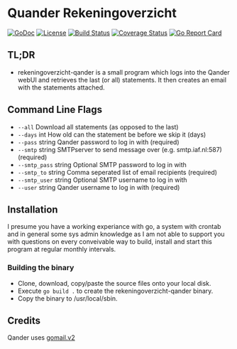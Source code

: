 # Quander Rekeningoverzicht

[![GoDoc](https://godoc.org/github.com/middelink/rekeningoverzicht-qander?status.svg)](https://godoc.org/github.com/middelink/rekeningoverzicht-qander)
[![License](https://img.shields.io/github/license/middelink/rekeningoverzicht-qander.svg)](https://github.com/middelink/rekeningoverzicht-qander/blob/master/LICENSE)
[![Build Status](https://travis-ci.org/middelink/rekeningoverzicht-qander.svg?branch=master)](https://travis-ci.org/middelink/rekeningoverzicht-qander)
[![Coverage Status](https://coveralls.io/repos/github/middelink/rekeningoverzicht-qander/badge.svg?branch=master)](https://coveralls.io/github/middelink/rekeningoverzicht-qander?branch=master)
[![Go Report Card](https://goreportcard.com/badge/github.com/middelink/rekeningoverzicht-qander)](https://goreportcard.com/report/github.com/middelink/rekeningoverzicht-qander)

## TL;DR

* rekeningoverzicht-qander is a small program which logs into the
  Qander webUI and retrieves the last (or all) statements. It then
  creates an email with the statements attached.

## Command Line Flags

* `--all`
    	Download all statements (as opposed to the last)
*  `--days` int
    	How old can the statement be before we skip it (days)
*  `--pass` string
    	Qander password to log in with (required)
*  `--smtp` string
    	SMTPserver to send message over (e.g. smtp.iaf.nl:587) (required)
*  `--smtp_pass` string
    	Optional SMTP password to log in with
*  `--smtp_to` string
    	Comma seperated list of email recipients (required)
*  `--smtp_user` string
    	Optional SMTP username to log in with
*  `--user` string
    	Qander username to log in with (required)

## Installation

I presume you have a working experiance with go, a system with crontab
and in general some sys admin knowledge as I am not able to support you
with questions on every conveivable way to build, install and start this
program at regular monthly intervals.

### Building the binary

* Clone, download, copy/paste the source files onto your local disk.
* Execute `go build .` to create the rekeningoverzicht-qander binary.
* Copy the binary to /usr/local/sbin.

## Credits

Qander uses
[gomail.v2](https://gopkg.in/gomail.v2)

